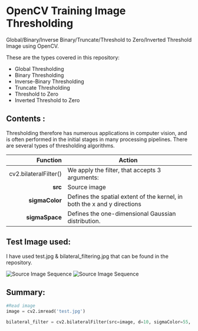 # OpenCV Training Image Thresholding
Global/Binary/Inverse Binary/Truncate/Threshold to Zero/Inverted Threshold Image using OpenCV.

These are the types covered in this repository:

+ Global Thresholding
+ Binary Thresholding
+ Inverse-Binary Thresholding
+ Truncate Thresholding
+ Threshold to Zero
+ Inverted Threshold to Zero

## Contents :
Thresholding therefore has numerous applications in computer vision, and is often performed in the initial stages in  many processing pipelines. There are several types of thresholding algorithms.

| Function        |Action                                                                        |
|----------------:|------------------------------------------------------------------------------|
|cv2.bilateralFilter()   |We apply the filter, that accepts 3 arguments:|
|**src**          | Source image|
|**sigmaColor**       | Defines the spatial extent of the kernel, in both the x and y directions|
|**sigmaSpace**       |Defines the one-dimensional Gaussian distribution.|

## Test Image used: 
I have used test.jpg & bilateral_filtering.jpg that can be found in the repository.

![Source Image Sequence](test.jpg)
![Source Image Sequence](bilateral_filtering.jpg)

## Summary:

```python
#Read image
image = cv2.imread('test.jpg')
```
```python
bilateral_filter = cv2.bilateralFilter(src=image, d=10, sigmaColor=55, sigmaSpace=55)
```



